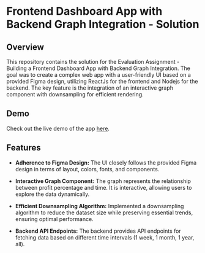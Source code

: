 # Frontend Dashboard App with Backend Graph Integration - Solution

## Overview

This repository contains the solution for the Evaluation Assignment - Building a Frontend Dashboard App with Backend Graph Integration. The goal was to create a complex web app with a user-friendly UI based on a provided Figma design, utilizing ReactJs for the frontend and Nodejs for the backend. The key feature is the integration of an interactive graph component with downsampling for efficient rendering.


## Demo

Check out the live demo of the app [here](deployed_link).

## Features

- **Adherence to Figma Design:** The UI closely follows the provided Figma design in terms of layout, colors, fonts, and components.
  
- **Interactive Graph Component:** The graph represents the relationship between profit percentage and time. It is interactive, allowing users to explore the data dynamically.

- **Efficient Downsampling Algorithm:** Implemented a downsampling algorithm to reduce the dataset size while preserving essential trends, ensuring optimal performance.

- **Backend API Endpoints:** The backend provides API endpoints for fetching data based on different time intervals (1 week, 1 month, 1 year, all).

